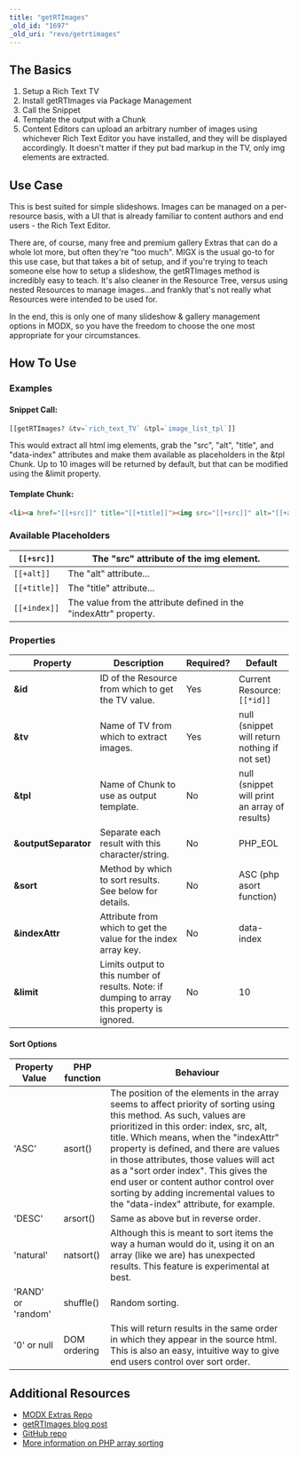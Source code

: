 ```yaml
---
title: "getRTImages"
_old_id: "1697"
_old_uri: "revo/getrtimages"
---
```


## The Basics

1. Setup a Rich Text TV
2. Install getRTImages via Package Management
3. Call the Snippet
4. Template the output with a Chunk
5. Content Editors can upload an arbitrary number of images using whichever Rich Text Editor you have installed, and they will be displayed accordingly. It doesn't matter if they put bad markup in the TV, only img elements are extracted.

## Use Case

This is best suited for simple slideshows. Images can be managed on a per-resource basis, with a UI that is already familiar to content authors and end users - the Rich Text Editor.

There are, of course, many free and premium gallery Extras that can do a whole lot more, but often they're "too much". MIGX is the usual go-to for this use case, but that takes a bit of setup, and if you're trying to teach someone else how to setup a slideshow, the getRTImages method is incredibly easy to teach. It's also cleaner in the Resource Tree, versus using nested Resources to manage images...and frankly that's not really what Resources were intended to be used for.

In the end, this is only one of many slideshow & gallery management options in MODX, so you have the freedom to choose the one most appropriate for your circumstances.

## How To Use

### **Examples**

#### Snippet Call:

``` php
[[getRTImages? &tv=`rich_text_TV` &tpl=`image_list_tpl`]]
```

 This would extract all html img elements, grab the "src", "alt", "title", and "data-index" attributes and make them available as placeholders in the &tpl Chunk. Up to 10 images will be returned by default, but that can be modified using the &limit property.

#### Template Chunk:

``` html
<li><a href="[[+src]]" title="[[+title]]"><img src="[[+src]]" alt="[[+alt]]"></a></li>
```

### **Available Placeholders**

| `[[+src]]`   | The "src" attribute of the img element.                           |
| ------------ | ----------------------------------------------------------------- |
| `[[+alt]]`   | The "alt" attribute...                                            |
| `[[+title]]` | The "title" attribute...                                          |
| `[[+index]]` | The value from the attribute defined in the "indexAttr" property. |

### **Properties**

| Property             | Description                                                                                  | Required? | Default                                       |
| -------------------- | -------------------------------------------------------------------------------------------- | --------- | --------------------------------------------- |
| **&id**              | ID of the Resource from which to get the TV value.                                           | Yes       | Current Resource: `[[*id]]`                   |
| **&tv**              | Name of TV from which to extract images.                                                     | Yes       | null (snippet will return nothing if not set) |
| **&tpl**             | Name of Chunk to use as output template.                                                     | No        | null (snippet will print an array of results) |
| **&outputSeparator** | Separate each result with this character/string.                                             | No        | PHP\_EOL                                      |
| **&sort**            | Method by which to sort results. See below for details.                                      | No        | ASC (php asort function)                      |
| **&indexAttr**       | Attribute from which to get the value for the index array key.                               | No        | data-index                                    |
| **&limit**           | Limits output to this number of results. Note: if dumping to array this property is ignored. | No        | 10                                            |

#### Sort Options

| Property Value     | PHP function | Behaviour                                                                                                                                                                                                                                                                                                                                                                                                                                                       |
| ------------------ | ------------ | --------------------------------------------------------------------------------------------------------------------------------------------------------------------------------------------------------------------------------------------------------------------------------------------------------------------------------------------------------------------------------------------------------------------------------------------------------------- |
| 'ASC'              | asort()      | The position of the elements in the array seems to affect priority of sorting using this method. As such, values are prioritized in this order: index, src, alt, title. Which means, when the "indexAttr" property is defined, and there are values in those attributes, those values will act as a "sort order index". This gives the end user or content author control over sorting by adding incremental values to the "data-index" attribute, for example. |
| 'DESC'             | arsort()     | Same as above but in reverse order.                                                                                                                                                                                                                                                                                                                                                                                                                             |
| 'natural'          | natsort()    | Although this is meant to sort items the way a human would do it, using it on an array (like we are) has unexpected results. This feature is experimental at best.                                                                                                                                                                                                                                                                                              |
| 'RAND' or 'random' | shuffle()    | Random sorting.                                                                                                                                                                                                                                                                                                                                                                                                                                                 |
| '0' or null        | DOM ordering | This will return results in the same order in which they appear in the source html. This is also an easy, intuitive way to give end users control over sort order.                                                                                                                                                                                                                                                                                              |

## Additional Resources

- [MODX Extras Repo](http://modx.com/extras/package/getrtimages)
- [getRTImages blog post](http://www.sepiariver.ca/blog/modx-web/getrtimages-list-and-sort-images-from-rich-text-field)
- [GitHub repo](https://github.com/sepiariver/getRTImages/)
- [More information on PHP array sorting](http://php.net/manual/en/array.sorting.php)
